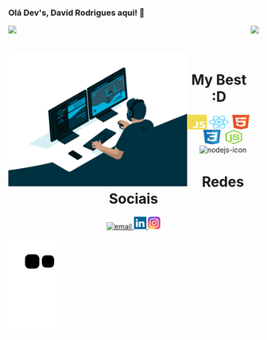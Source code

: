 ### Olá Dev's, David Rodrigues aqui! 👋

<div>
  
  <img  height="180em" src="https://github-readme-stats.vercel.app/api?username=rmuniz0&show_icons=true&theme=dark&include_all_commits=true&count_private=true"/>
  <img align="right" height="180em" src="https://github-readme-stats.vercel.app/api/top-langs/?username=rmuniz0&layout=compact&langs_count=16&theme=great-gatsby"/>
</div>
<br>

<div  align="center"> 
  <div style="display: inline_block"><br>
    <img align="left" height="270" alt="coding-time" src="code.gif">
    <h1 align="center">My Best :D</h1>
    <img align="center" height="30" width="40" alt="js-icon"  src="https://raw.githubusercontent.com/devicons/devicon/master/icons/javascript/javascript-plain.svg">
    <img align="center" height="30" width="40" alt="react-icon" src="https://raw.githubusercontent.com/devicons/devicon/master/icons/react/react-original.svg">
    <img align="center" height="30" width="40" alt="html-icon" src="https://raw.githubusercontent.com/devicons/devicon/master/icons/html5/html5-original.svg">
    <img align="center" height="30" width="40" alt="css-icon" src="https://raw.githubusercontent.com/devicons/devicon/master/icons/css3/css3-original.svg">
    <img align="center" height="30" width="40" alt="nodejs-icon" src="https://raw.githubusercontent.com/devicons/devicon/master/icons/nodejs/nodejs-original.svg">
    <img align="center" height="30" width="40" alt="nodejs-icon" src="https://raw.githubusercontent.com/jmnote/z-icons/master/svg/cpp.svg">
   </div>
    
  
  <h1 align="center">Redes Sociais</h1>
    <a href = "mailto: davidrodrigues80@outlook.com">
      <img width="30" alt="email" src="https://icons8.com/icon/12580/email">
    </a>
    <a href = "https://www.linkedin.com/in/david-rodrigues-8a33aa207/)">
      <img width="25" src="linkedin.svg">
    </a>
    <a href = "https://www.instagram.com/r.muniz0/">
      <img width="25" src="instagram.png">
    </a>
</div>

![Snake animation](https://github.com/rmuniz0/rmuniz0/blob/output/github-contribution-grid-snake.svg)
